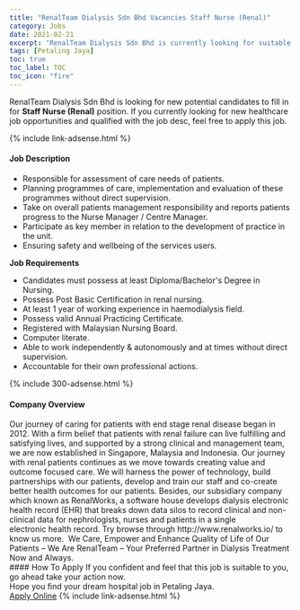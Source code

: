 ```yaml
---
title: "RenalTeam Dialysis Sdn Bhd Vacancies Staff Nurse (Renal)" 
category: Jobs 
date: 2021-02-21 
excerpt: "RenalTeam Dialysis Sdn Bhd is currently looking for suitable person to fill in the Staff Nurse (Renal) which positioned at Petaling Jaya" 
tags: [Petaling Jaya] 
toc: true 
toc_label: TOC 
toc_icon: "fire" 
--- 
```


<p>RenalTeam Dialysis Sdn Bhd is looking for new potential candidates to fill in for <b>Staff Nurse (Renal)</b> position. If you currently looking for new healthcare job opportunities and qualified with the job desc, feel free to apply this job.
</p>{% include link-adsense.html %} 
<div><div><h4>Job Description</h4></div><div><div><span><div><ul><li>Responsible for assessment of care needs of patients.</li><li>Planning programmes of care, implementation and evaluation of these programmes without direct supervision.</li><li>Take on overall patients management responsibility and reports patients progress to the Nurse Manager / Centre Manager.</li><li>Participate as key member in relation to the development of practice in the unit.</li><li>Ensuring safety and wellbeing of the services users.</li></ul><p><strong>Job Requirements</strong></p><ul><li>Candidates must possess at least Diploma/Bachelor's Degree in Nursing.</li><li>Possess Post Basic Certification in renal nursing.</li><li>At least 1 year of working experience in haemodialysis field.</li><li>Possess valid Annual Practicing Certificate.</li><li>Registered with Malaysian Nursing Board.</li><li>Computer literate.</li><li>Able to work independently &amp; autonomously and at times without direct supervision.</li><li>Accountable for their own professional actions.</li></ul></div></span></div></div></div> 
{% include 300-adsense.html %} 
<div><div><h4>Company Overview</h4></div><div><div><span><div><div>
	Our journey of caring for patients with end stage renal disease began in 2012. With a firm belief that patients with renal failure can live fulfilling and satisfying lives, and supported by a strong clinical and management team, we are now established in Singapore, Malaysia and Indonesia. Our journey with renal patients continues as we move towards creating value and outcome focused care. We will harness the power of technology, build partnerships with our patients, develop and train our staff and co-create better health outcomes for our patients.&#160;Besides, our subsidiary company which known as RenalWorks, a software house develops dialysis electronic health record (EHR) that breaks&#160;down data silos to record clinical and non-clinical data&#160;for nephrologists, nurses and patients in a single electronic&#160;health record. Try browse through http://www.renalworks.io/ to know us more.&#160;&#160;We Care, Empower and Enhance Quality of Life of Our Patients &#8211; We Are RenalTeam &#8211; Your Preferred Partner in Dialysis Treatment Now and Always.</div></div></span></div></div></div> 
#### How To Apply 
If you confident and feel that this job is suitable to you, go ahead take your action now. <br/> 
Hope you find your dream hospital job in Petaling Jaya. <br/> 
<a href="https://www.jobstreet.com.my/en/job/staff-nurse-renal-4477954?jobId=jobstreet-my-job-4477954" class="btn btn--warning" target="_blank" rel="nofollow noopenner">Apply Online</a> 
{% include link-adsense.html %} 